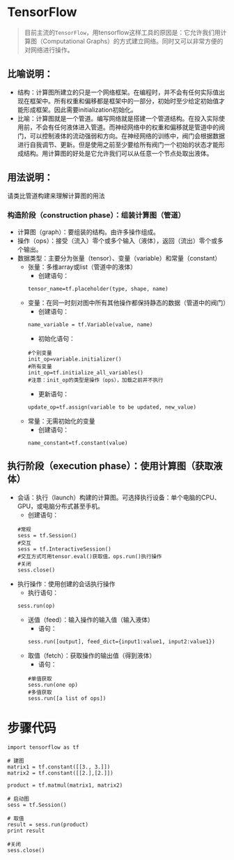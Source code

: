 # TensorFlow
> 目前主流的`TensorFlow`，用tensorflow这样工具的原因是：它允许我们用计算图（Computational Graphs）的方式建立网络。同时又可以非常方便的对网络进行操作。


## 比喻说明：

* 结构：计算图所建立的只是一个网络框架。在编程时，并不会有任何实际值出现在框架中。所有权重和偏移都是框架中的一部分，初始时至少给定初始值才能形成框架。因此需要initialization初始化。
* 比喻：计算图就是一个管道。编写网络就是搭建一个管道结构。在投入实际使用前，不会有任何液体进入管道。而神经网络中的权重和偏移就是管道中的阀门，可以控制液体的流动强弱和方向。在神经网络的训练中，阀门会根据数据进行自我调节、更新。但是使用之前至少要给所有阀门一个初始的状态才能形成结构。用计算图的好处是它允许我们可以从任意一个节点处取出液体。

## 用法说明：

请类比管道构建来理解计算图的用法

### 构造阶段（construction phase）：组装计算图（管道）

* 计算图（graph）：要组装的结构。由许多操作组成。
* 操作（ops）：接受（流入）零个或多个输入（液体），返回（流出）零个或多个输出。
* 数据类型：主要分为张量（tensor）、变量（variable）和常量（constant）
  * 张量：多维array或list（管道中的液体）
    * 创建语句：
    ```
    tensor_name=tf.placeholder(type, shape, name)
    ```
  * 变量：在同一时刻对图中所有其他操作都保持静态的数据（管道中的阀门）
    * 创建语句：
    ````
    name_variable = tf.Variable(value, name)
    ````
    * 初始化语句：
    ```
    #个别变量
    init_op=variable.initializer()
    #所有变量
    init_op=tf.initialize_all_variables()
    #注意：init_op的类型是操作（ops），加载之前并不执行
    ```
    * 更新语句：
    ```
    update_op=tf.assign(variable to be updated, new_value)
    ```
  * 常量：无需初始化的变量
    * 创建语句：
    ```
    name_constant=tf.constant(value)
    ```

## 执行阶段（execution phase）：使用计算图（获取液体）

* 会话：执行（launch）构建的计算图。可选择执行设备：单个电脑的CPU、GPU，或电脑分布式甚至手机。
  * 创建语句：
  ```
  #常规
  sess = tf.Session()
  #交互
  sess = tf.InteractiveSession()
  #交互方式可用tensor.eval()获取值，ops.run()执行操作
  #关闭
  sess.close()
  ```
* 执行操作：使用创建的会话执行操作
  * 执行语句：
  ```
  sess.run(op)
  ```
  * 送值（feed）：输入操作的输入值（输入液体）
    * 语句：
    ```
    sess.run([output], feed_dict={input1:value1, input2:value1})
    ```
  * 取值（fetch）：获取操作的输出值（得到液体）
    * 语句：
    ```
    #单值获取 
    sess.run(one op)
    #多值获取
    sess.run([a list of ops])
    ```
    
# 步骤代码
```
import tensorflow as tf

# 建图
matrix1 = tf.constant([[3., 3.]])
matrix2 = tf.constant([[2.],[2.]])

product = tf.matmul(matrix1, matrix2)

# 启动图
sess = tf.Session()

# 取值
result = sess.run(product)
print result

#关闭
sess.close()
```
